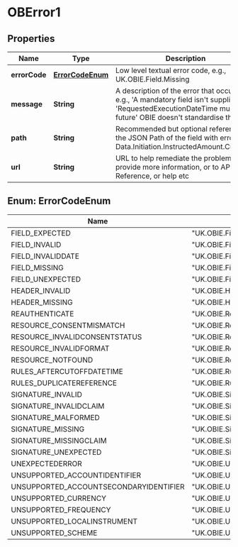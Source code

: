 

# OBError1


## Properties

| Name | Type | Description | Notes |
|------------ | ------------- | ------------- | -------------|
|**errorCode** | [**ErrorCodeEnum**](#ErrorCodeEnum) | Low level textual error code, e.g., UK.OBIE.Field.Missing |  |
|**message** | **String** | A description of the error that occurred. e.g., &#39;A mandatory field isn&#39;t supplied&#39; or &#39;RequestedExecutionDateTime must be in future&#39; OBIE doesn&#39;t standardise this field |  |
|**path** | **String** | Recommended but optional reference to the JSON Path of the field with error, e.g., Data.Initiation.InstructedAmount.Currency |  [optional] |
|**url** | **String** | URL to help remediate the problem, or provide more information, or to API Reference, or help etc |  [optional] |



## Enum: ErrorCodeEnum

| Name | Value |
|---- | -----|
| FIELD_EXPECTED | &quot;UK.OBIE.Field.Expected&quot; |
| FIELD_INVALID | &quot;UK.OBIE.Field.Invalid&quot; |
| FIELD_INVALIDDATE | &quot;UK.OBIE.Field.InvalidDate&quot; |
| FIELD_MISSING | &quot;UK.OBIE.Field.Missing&quot; |
| FIELD_UNEXPECTED | &quot;UK.OBIE.Field.Unexpected&quot; |
| HEADER_INVALID | &quot;UK.OBIE.Header.Invalid&quot; |
| HEADER_MISSING | &quot;UK.OBIE.Header.Missing&quot; |
| REAUTHENTICATE | &quot;UK.OBIE.Reauthenticate&quot; |
| RESOURCE_CONSENTMISMATCH | &quot;UK.OBIE.Resource.ConsentMismatch&quot; |
| RESOURCE_INVALIDCONSENTSTATUS | &quot;UK.OBIE.Resource.InvalidConsentStatus&quot; |
| RESOURCE_INVALIDFORMAT | &quot;UK.OBIE.Resource.InvalidFormat&quot; |
| RESOURCE_NOTFOUND | &quot;UK.OBIE.Resource.NotFound&quot; |
| RULES_AFTERCUTOFFDATETIME | &quot;UK.OBIE.Rules.AfterCutOffDateTime&quot; |
| RULES_DUPLICATEREFERENCE | &quot;UK.OBIE.Rules.DuplicateReference&quot; |
| SIGNATURE_INVALID | &quot;UK.OBIE.Signature.Invalid&quot; |
| SIGNATURE_INVALIDCLAIM | &quot;UK.OBIE.Signature.InvalidClaim&quot; |
| SIGNATURE_MALFORMED | &quot;UK.OBIE.Signature.Malformed&quot; |
| SIGNATURE_MISSING | &quot;UK.OBIE.Signature.Missing&quot; |
| SIGNATURE_MISSINGCLAIM | &quot;UK.OBIE.Signature.MissingClaim&quot; |
| SIGNATURE_UNEXPECTED | &quot;UK.OBIE.Signature.Unexpected&quot; |
| UNEXPECTEDERROR | &quot;UK.OBIE.UnexpectedError&quot; |
| UNSUPPORTED_ACCOUNTIDENTIFIER | &quot;UK.OBIE.Unsupported.AccountIdentifier&quot; |
| UNSUPPORTED_ACCOUNTSECONDARYIDENTIFIER | &quot;UK.OBIE.Unsupported.AccountSecondaryIdentifier&quot; |
| UNSUPPORTED_CURRENCY | &quot;UK.OBIE.Unsupported.Currency&quot; |
| UNSUPPORTED_FREQUENCY | &quot;UK.OBIE.Unsupported.Frequency&quot; |
| UNSUPPORTED_LOCALINSTRUMENT | &quot;UK.OBIE.Unsupported.LocalInstrument&quot; |
| UNSUPPORTED_SCHEME | &quot;UK.OBIE.Unsupported.Scheme&quot; |



